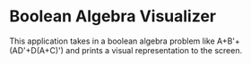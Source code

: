 # Boolean Algebra Visualizer

This application takes in a boolean algebra problem like A+B'+(AD'+D(A+C)') and prints a visual representation to the screen. 
